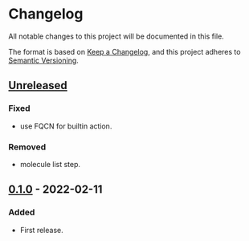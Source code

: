 # Changelog
All notable changes to this project will be documented in this file.

The format is based on [Keep a Changelog](https://keepachangelog.com/en/1.0.0/),
and this project adheres to [Semantic Versioning](https://semver.org/spec/v2.0.0.html).


## [Unreleased]
### Fixed
- use FQCN for builtin action.

### Removed
- molecule list step.

## [0.1.0] - 2022-02-11
### Added
- First release.

[Unreleased]: https://github.com/fedejaure/dev-setup/compare/v0.1.0...HEAD
[0.1.0]: https://github.com/fedejaure/dev-setup/compare/releases/tag/v0.1.0
